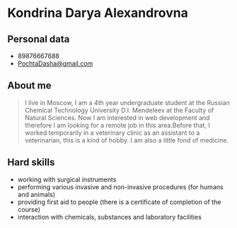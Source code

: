# Kondrina Darya Alexandrovna
## Personal data
* 89876667688
* PochtaDasha@gmail.com
## About me
> I live in Moscow, I am a 4th year undergraduate student at the Russian Chemical Technology University D.I. Mendeleev at the Faculty of Natural Sciences. Now I am interested in web development and therefore I am looking for a remote job in this area.Before that, I worked temporarily in a veterinary clinic as an assistant to a veterinarian, this is a kind of hobby. I am also a little fond of medicine.
## Hard skills
* working with surgical instruments
* performing various invasive and non-invasive procedures (for humans and animals)
* providing first aid to people (there is a certificate of completion of the course)
* interaction with chemicals, substances and laboratory facilities